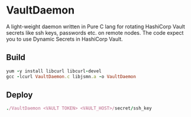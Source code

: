 # VaultDaemon
A light-weight daemon written in Pure C lang for rotating HashiCorp Vault secrets like ssh keys, passwords etc. on remote nodes. The code expect you to use Dynamic Secrets in HashiCorp Vault.

## Build
```ruby
yum -y install libcurl libcurl-devel
gcc -lcurl VaultDaemon.c libjsmn.a -o VaultDaemon
```

## Deploy
```ruby
./VaultDaemon <VAULT TOKEN> <VAULT_HOST>/secret/ssh_key
```

